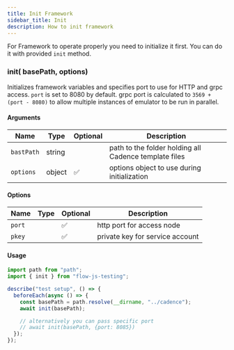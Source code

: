 ```yaml
---
title: Init Framework
sidebar_title: Init
description: How to init framework
---
```


For Framework to operate properly you need to initialize it first.
You can do it with provided `init` method.

### init( basePath, options)

Initializes framework variables and specifies port to use for HTTP and grpc access.
`port` is set to 8080 by default. grpc port is calculated to `3569 + (port - 8080)` to allow multiple instances
of emulator to be run in parallel.

#### Arguments

| Name       | Type   | Optional | Description                                           |
| ---------- | ------ | -------- | ----------------------------------------------------- |
| `bastPath` | string |          | path to the folder holding all Cadence template files |
| `options`  | object | ✅       | options object to use during initialization           |

#### Options

| Name   | Type | Optional | Description                     |
| ------ | ---- | -------- | ------------------------------- |
| `port` |      | ✅       | http port for access node       |
| `pkey` |      | ✅       | private key for service account |

#### Usage

```javascript
import path from "path";
import { init } from "flow-js-testing";

describe("test setup", () => {
  beforeEach(async () => {
    const basePath = path.resolve(__dirname, "../cadence");
    await init(basePath);

    // alternatively you can pass specific port
    // await init(basePath, {port: 8085})
  });
});
```

